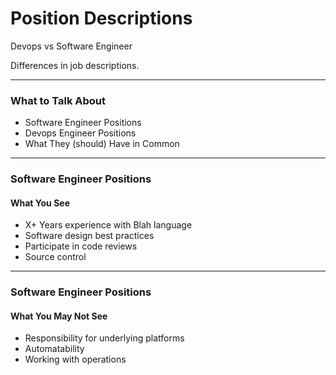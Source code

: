 # Position Descriptions

Devops vs Software Engineer

Differences in job descriptions.

---

### What to Talk About

- Software Engineer Positions
- Devops Engineer Positions
- What They (should) Have in Common

---

### Software Engineer Positions

#### What You See

- X+ Years experience with Blah language
- Software design best practices
- Participate in code reviews
- Source control

---

### Software Engineer Positions

#### What You May Not See

- Responsibility for underlying platforms
- Automatability
- Working with operations